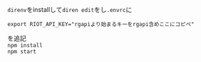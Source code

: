 `direnv`をinstallして```diren edit```をし`.envrc`に
```
export RIOT_API_KEY="rgapiより始まるキーをrgapi含めここにコピペ"
```
を追記<br>
```npm install```<br>
```npm start```<br>
